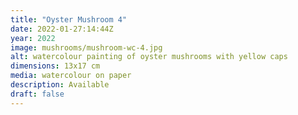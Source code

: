 ```yaml
---
title: "Oyster Mushroom 4"
date: 2022-01-27:14:44Z
year: 2022
image: mushrooms/mushroom-wc-4.jpg
alt: watercolour painting of oyster mushrooms with yellow caps
dimensions: 13x17 cm
media: watercolour on paper
description: Available
draft: false
---
```


